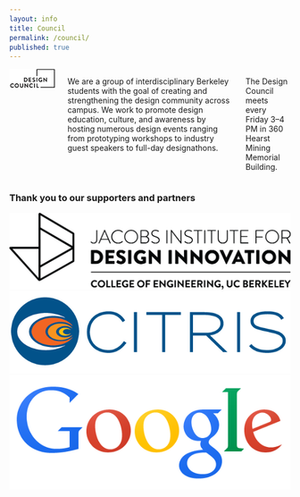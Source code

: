 ```yaml
---
layout: info
title: Council
permalink: /council/
published: true
---
```



<section>
	<div class="row page-content">
		<div class="large-8 columns large-centered">
			<div class="logo-wrapper">
				<img src="/media/logo.png"/>
			</div>
	  		<p>
				We are a group of interdisciplinary Berkeley students with the goal of creating and strengthening the design community across campus. We work to promote design education, culture, and awareness by hosting numerous design events ranging from prototyping workshops to industry guest speakers to full-day designathons.
			</p>
			<p>
				The Design Council meets every Friday 3&ndash;4 PM in 360 Hearst Mining Memorial Building.
			</p>
	  	</div>
	  </div>
	</div>
	<div class="row">
		<div class="large-12 columns centered">
			<h3>Thank you to our supporters and partners</h3>
		</div>
	</div>
	<div class="row sponsors">
		<div class="large-4 medium-4 columns centered">
			<div class="img-wrapper">
				<img src="/media/sponsors/jacobs.png" />
			</div>
		</div>
		<div class="large-4 medium-4 columns centered">
			<div class="img-wrapper">
				<img src="/media/sponsors/citris.png" />
			</div>
		</div>
		<div class="large-4 medium-4 columns centered">
			<div class="img-wrapper">
				<img src="/media/sponsors/google-logo.png"/>
			</div>
		</div>
	</div>

</section>

